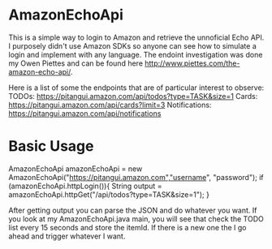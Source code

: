 AmazonEchoApi
=============
This is a simple way to login to Amazon and retrieve the unnoficial Echo API. I purposely didn't use Amazon SDKs so anyone can see how to simulate a login and implement with any language. The endoint investigation was done my Owen Piettes and can be found here http://www.piettes.com/the-amazon-echo-api/.

Here is a list of some the endpoints that are of particular interest to observe:
TODOs:    https://pitangui.amazon.com/api/todos?type=TASK&size=1
Cards:    https://pitangui.amazon.com/api/cards?limit=3
Notifications:  https://pitangui.amazon.com/api/notifications

Basic Usage
=============
  AmazonEchoApi amazonEchoApi = new AmazonEchoApi("https://pitangui.amazon.com","username", "password");
  if (amazonEchoApi.httpLogin()){
    String output = amazonEchoApi.httpGet("/api/todos?type=TASK&size=1");
  }
  
After getting output you can parse the JSON and do whatever you want. If you look at my AmazonEchoApi.java main, you will see that check the TODO list every 15 seconds and store the itemId. If there is a new one the I go ahead and trigger whatever I want.
